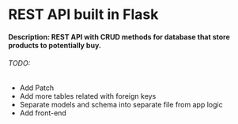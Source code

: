 # REST API built in Flask
#### Description: REST API with CRUD methods for database that store products to potentially buy.

###### TODO:
* Add Patch
* Add more tables related with foreign keys
* Separate models and schema into separate file from app logic
* Add front-end
